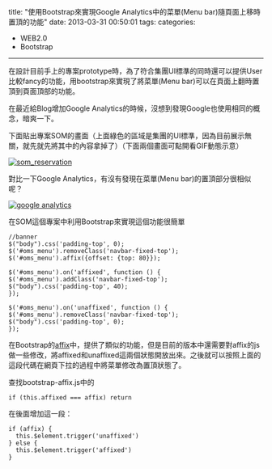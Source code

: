 title: "使用Bootstrap來實現Google Analytics中的菜單(Menu bar)隨頁面上移時置頂的功能"
date: 2013-03-31 00:50:01
tags:
categories:
  - WEB2.0
  - Bootstrap
---

在設計目前手上的專案prototype時，為了符合集團UI標準的同時還可以提供User比較fancy的功能，用bootstrap來實現了將菜單(Menu bar)可以在頁面上翻時置頂到頁面頂部的功能。

在最近給Blog增加Google Analytics的時候，沒想到發現Google也使用相同的概念，暗爽一下。

下面貼出專案SOM的畫面（上面綠色的區域是集團的UI標準，因為目前展示無關，就先就先將其中的內容拿掉了）（下面兩個畫面可點開看GIF動態示意）

[![som_reservation](/images/post/som_reservation.gif)](/images/post/som_reservation.gif)

對比一下Google Analytics，有沒有發現在菜單(Menu bar)的置頂部分很相似呢？

[![google analytics](/images/post/google-analytics.gif)](/images/post/google-analytics.gif)

在SOM這個專案中利用Bootstrap來實現這個功能很簡單

    //banner
    $("body").css('padding-top', 0);
    $('#oms_menu').removeClass('navbar-fixed-top');
    $('#oms_menu').affix({offset: {top: 80}});

    $('#oms_menu').on('affixed', function () {
    $('#oms_menu').addClass('navbar-fixed-top');
    $("body").css('padding-top', 40);
    });

    $('#oms_menu').on('unaffixed', function () {
    $('#oms_menu').removeClass('navbar-fixed-top');
    $("body").css('padding-top', 0);
    });

在Bootstrap的[affix](http://twitter.github.com/bootstrap/javascript.html#affix "affix")中，提供了類似的功能，但是目前的版本中還需要對affix的js做一些修改，將affixed和unaffixed這兩個狀態開放出來。之後就可以按照上面的這段代碼在網頁下拉的過程中將菜單修改為置頂狀態了。

查找bootstrap-affix.js中的

    if (this.affixed === affix) return

在後面增加這一段：

    if (affix) {
      this.$element.trigger('unaffixed')
    } else {
      this.$element.trigger('affixed')
    }